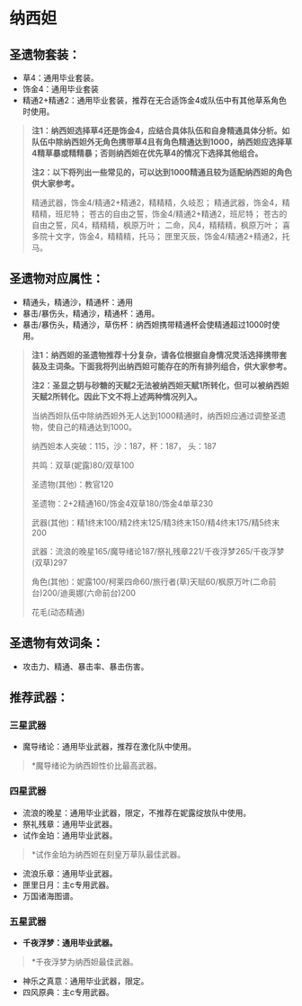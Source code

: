 # 纳西妲

## 圣遗物套装：
- 草4：通用毕业套装。
- 饰金4：通用毕业套装
- 精通2+精通2：通用毕业套装，推荐在无合适饰金4或队伍中有其他草系角色时使用。

> **注1：纳西妲选择草4还是饰金4，应结合具体队伍和自身精通具体分析。如队伍中除纳西妲外无角色携带草4且有角色精通达到1000，纳西妲应选择草4精草暴或精精暴；否则纳西妲在优先草4的情况下选择其他组合。**
>
> **注2：以下将列出一些常见的，可以达到1000精通且较为适配纳西妲的角色供大家参考。**
>
>精通武器，饰金4/精通2+精通2，精精精，久岐忍；
>精通武器，饰金4，精精精，班尼特；
>苍古的自由之誓，饰金4/精通2+精通2，班尼特；
>苍古的自由之誓，风4，精精精，枫原万叶；
>二命，风4，精精精，枫原万叶；
>喜多院十文字，饰金4，精精精，托马；
>匣里灭辰，饰金4/精通2+精通2，托马。

## 圣遗物对应属性：
- 精通头，精通沙，精通杯：通用
- 暴击/暴伤头，精通沙，精通杯：通用。
- 暴击/暴伤头，精通沙，草伤杯：纳西妲携带精通杯会使精通超过1000时使用。

> **注1：纳西妲的圣遗物推荐十分复杂，请各位根据自身情况灵活选择携带套装及主词条。下面我将列出纳西妲可能存在的所有排列组合，供大家参考。**
>
> **注2：圣显之钥与砂糖的天赋2无法被纳西妲天赋1所转化，但可以被纳西妲天赋2所转化。因此下文不将上述两种情况列入。**
>
>当纳西妲队伍中除纳西妲外无人达到1000精通时，纳西妲应通过调整圣遗物，使自己的精通达到1000。
>
>纳西妲本人突破：115，沙：187，杯：187， 头：187
>
>共鸣：双草(妮露)80/双草100
>
>圣遗物(其他)：教官120
>
>圣遗物：2+2精通160/饰金4双草180/饰金4单草230
>
>武器(其他)：精1终末100/精2终末125/精3终末150/精4终末175/精5终末200
>
>武器：流浪的晚星165/魔导绪论187/祭礼残章221/千夜浮梦265/千夜浮梦(双草)297
>
>角色(其他)：妮露100/柯莱四命60/旅行者(草)天赋60/枫原万叶(二命前台)200/迪奥娜(六命前台)200
>
>花毛(动态精通)


## 圣遗物有效词条：
- 攻击力、精通、暴击率、暴击伤害。

## 推荐武器：
### 三星武器
- 魔导绪论：通用毕业武器，推荐在激化队中使用。

> \*魔导绪论为纳西妲性价比最高武器。

### 四星武器
- 流浪的晚星：通用毕业武器，限定，不推荐在妮露绽放队中使用。
- 祭礼残章：通用毕业武器。
- 试作金珀：通用毕业武器。

> \*试作金珀为纳西妲在刻皇万草队最佳武器。

- 流浪乐章：通用毕业武器。
- 匣里日月：主c专用武器。
- 万国诸海图谱。

### 五星武器
- **千夜浮梦：通用毕业武器。**

> \*千夜浮梦为纳西妲最佳武器。

- 神乐之真意：通用毕业武器，限定。
- 四风原典：主c专用武器。
